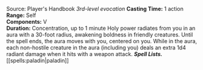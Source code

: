Source: Player's Handbook
*3rd-level evocation*
**Casting Time:** 1 action  
**Range:** Self  
**Components:** V  
**Duration:** Concentration, up to 1 minute
Holy power radiates from you in an aura with a 30-foot radius, awakening boldness in friendly creatures. Until the spell ends, the aura moves with you, centered on you. While in the aura, each non-hostile creature in the aura (including you) deals an extra 1d4 radiant damage when it hits with a weapon attack.
***Spell Lists.*** [[spells:paladin|paladin]]